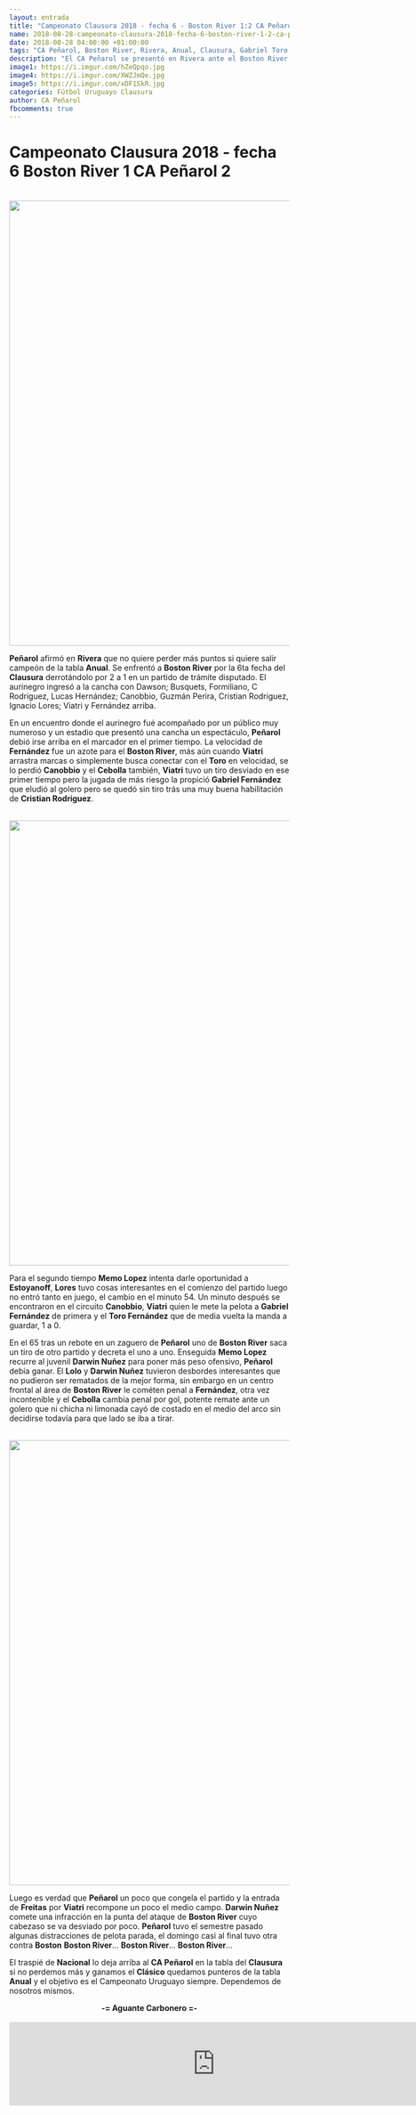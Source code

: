 ```yaml
---
layout: entrada
title: "Campeonato Clausura 2018 - fecha 6 - Boston River 1:2 CA Peñarol"
name: 2018-08-28-campeonato-clausura-2018-fecha-6-boston-river-1-2-ca-penarol.markdown
date: 2018-08-28 04:00:00 +01:00:00
tags: "CA Peñarol, Boston River, Rivera, Anual, Clausura, Gabriel Toro Fernández, Lucas Viatri, Agustín Canobbio, Cristian Cebolla Rodriguez, Diego Memo Lopez, Lolo Estoyanoff, Ignacio Lores, Darwin Nuñez, Gonzalo Freitas"
description: "El CA Peñarol se presentó en Rivera ante el Boston River, trás un primer tiempo donde hizo méritos para irse arriba en el marcador pero no lo logró, pudo Peñarol sentenciar el partido con un penal indiscutible a Gabriel Fernández que el Cebolla cambió penal por gol"
image1: https://i.imgur.com/hZeQpqo.jpg
image4: https://i.imgur.com/XWZJmQe.jpg
image5: https://i.imgur.com/xDF1SkR.jpg
categories: Fútbol Uruguayo Clausura
author: CA Peñarol
fbcomments: true
---
```


# Campeonato Clausura 2018 - fecha 6 Boston River 1 CA Peñarol 2

<br>

<img src="https://i.imgur.com/hZeQpqo.jpg" width="800px">

<br>

<strong>Peñarol</strong> afirmó en <strong>Rivera</strong> que no quiere perder más puntos si quiere salir campeón de la tabla <strong>Anual</strong>. Se enfrentó a <strong>Boston River</strong> por la 6ta fecha del <strong>Clausura</strong> derrotándolo por 2 a 1 en un partido de trámite disputado. El aurinegro ingresó a la cancha con Dawson; Busquets, Formiliano, C Rodriguez, Lucas Hernández; Canobbio, Guzmán Perira, Cristian Rodriguez, Ignacio Lores; Viatri y Fernández arriba.

En un encuentro donde el aurinegro fué acompañado por un público muy numeroso y un estadio que presentó una cancha un espectáculo, <strong>Peñarol</strong> debió irse arriba en el marcador en el primer tiempo. La velocidad de <strong>Fernández</strong> fue un azote para el <strong>Boston River</strong>, más aún cuando <strong>Viatri</strong> arrastra marcas o simplemente busca conectar con el <strong>Toro</strong> en velocidad, se lo perdió <strong>Canobbio</strong> y el <strong>Cebolla</strong> también, <strong>Viatri</strong> tuvo un tiro desviado en ese primer tiempo pero la jugada de más riesgo la propició <strong>Gabriel Fernández</strong> que eludió al golero pero se quedó sin tiro trás una muy buena habilitación de <strong>Cristian Rodriguez</strong>.

<br>

<img src="https://i.imgur.com/XWZJmQe.jpg" width="800px">

<br>

Para el segundo tiempo <strong>Memo Lopez</strong> intenta darle oportunidad a <strong>Estoyanoff</strong>, <strong>Lores</strong> tuvo cosas interesantes en el comienzo del partido luego no entró tanto en juego, el cambio en el minuto 54. Un minuto después se encontraron en el circuito <strong>Canobbio</strong>, <strong>Viatri</strong> quien le mete la pelota a <strong>Gabriel Fernández</strong> de primera y el <strong>Toro Fernández</strong> que de media vuelta la manda a guardar, 1 a 0.

En el 65 tras un rebote en un zaguero de <strong>Peñarol</strong> uno de <strong>Boston River</strong> saca un tiro de otro partido y decreta el uno a uno. Enseguida <strong>Memo Lopez</strong> recurre al juvenil <strong>Darwin Nuñez</strong> para poner más peso ofensivo, <strong>Peñarol</strong> debía ganar. El <strong>Lolo</strong> y <strong>Darwin Nuñez</strong> tuvieron desbordes interesantes que no pudieron ser rematados de la mejor forma, sin embargo en un centro frontal al área de <strong>Boston River</strong> le cométen penal a <strong>Fernández</strong>, otra vez incontenible y el <strong>Cebolla</strong>  cambia penal por gol, potente remate ante un golero que ni chicha ni limonada cayó de costado en el medio del arco sin decidirse todavía para que lado se iba a tirar.

<br>

<img src="https://i.imgur.com/xDF1SkR.jpg" width="800px">

<br>

Luego es verdad que <strong>Peñarol</strong> un poco que congela el partido y la entrada de <strong>Freitas</strong> por <strong>Viatri</strong> recompone un poco el medio campo. <strong>Darwin Nuñez</strong> comete una infracción en la punta del ataque de <strong>Boston River</strong> cuyo cabezaso se va desviado por poco. <strong>Peñarol</strong> tuvo el semestre pasado algunas distracciones de pelota parada, el domingo casi al final tuvo otra contra <strong>Boston</strong> <strong>Boston River</strong>... <strong>Boston River</strong>... <strong>Boston River</strong>...

El traspié de <strong>Nacional</strong> lo deja arriba al <strong>CA Peñarol</strong> en la tabla del <strong>Clausura</strong> si no perdemos más y ganamos el <strong>Clásico</strong> quedamos punteros de la tabla <strong>Anual</strong> y el objetivo es el Campeonato Uruguayo siempre. Dependemos de nosotros mismos.

<center><strong>-= Aguante Carbonero =-</strong></center>

<br>

 <iframe width="740" src="https://www.youtube.com/embed/LSGGoBfB34k" frameborder="0" allow="autoplay; encrypted-media" allowfullscreen></iframe>

